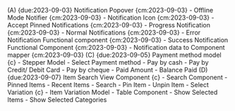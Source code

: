 (A) {due:2023-09-03} Notification Popover {cm:2023-09-03}
    - Offline Mode Notifier {cm:2023-09-03}
    - Notification Icon {cm:2023-09-03}
    - Accept Pinned Notifications {cm:2023-09-03}
    - Progress Notification {cm:2023-09-03}
    - Normal Notifications {cm:2023-09-03}
        - Error Notification Functional component {cm:2023-09-03}
        - Success Notification Functional Component {cm:2023-09-03}
        - Notification data to Component mapper {cm:2023-09-03}
(C) {due:2023-09-05} Payment method model {c}
    - Stepper Model
    - Select Payment method
    - Pay by cash
    - Pay by Credit/ Debit Card
    - Pay by cheque
    - Paid Amount
    - Balance Paid
(D) {due:2023-09-07} Item Search View Component {c}
    - Search Component
        - Pinned Items
        - Recent Items
        - Search
        - Pin Item
        - Unpin Item
        - Select Variation {c}
            - Item Variation Model
    - Table Component
        - Show Selected Items
        - Show Selected Categories